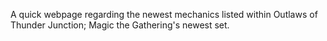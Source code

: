 A quick webpage regarding the newest mechanics listed within Outlaws of Thunder Junction; Magic the Gathering's newest set.
